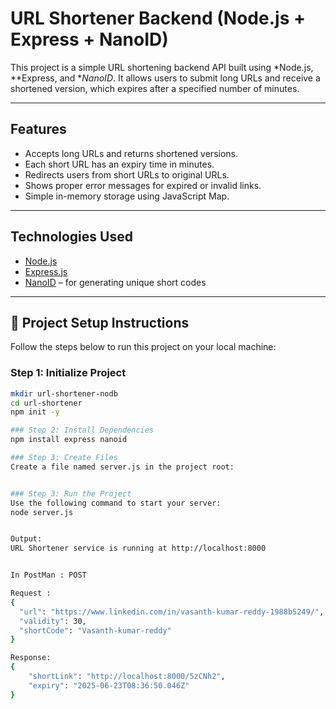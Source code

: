 #  URL Shortener Backend (Node.js + Express + NanoID)

This project is a simple URL shortening backend API built using *Node.js, **Express, and **NanoID*. It allows users to submit long URLs and receive a shortened version, which expires after a specified number of minutes.

---

##  Features

- Accepts long URLs and returns shortened versions.
- Each short URL has an expiry time in minutes.
- Redirects users from short URLs to original URLs.
- Shows proper error messages for expired or invalid links.
- Simple in-memory storage using JavaScript Map.

---

## Technologies Used

- [Node.js](https://nodejs.org/)
- [Express.js](https://expressjs.com/)
- [NanoID](https://github.com/ai/nanoid) – for generating unique short codes

---

## 📁 Project Setup Instructions

Follow the steps below to run this project on your local machine:

### Step 1: Initialize Project
```bash
mkdir url-shortener-nodb
cd url-shortener
npm init -y

### Step 2: Install Dependencies
npm install express nanoid

### Step 3: Create Files
Create a file named server.js in the project root:


### Step 3: Run the Project
Use the following command to start your server:
node server.js


Output:
URL Shortener service is running at http://localhost:8000


In PostMan : POST 

Request :
{
  "url": "https://www.linkedin.com/in/vasanth-kumar-reddy-1988b5249/",
  "validity": 30,
  "shortCode": "Vasanth-kumar-reddy"
}

Response:
{
    "shortLink": "http://localhost:8000/5zCNh2",
    "expiry": "2025-06-23T08:36:50.046Z"
}
